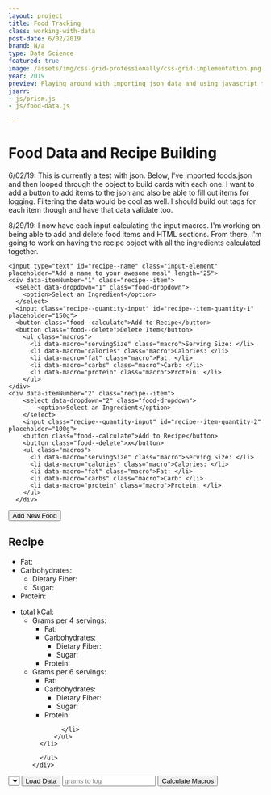 ```yaml
---
layout: project
title: Food Tracking
class: working-with-data
post-date: 6/02/2019
brand: N/a
type: Data Science
featured: true
image: /assets/img/css-grid-professionally/css-grid-implementation.png
year: 2019
preview: Playing around with importing json data and using javascript to work with it.
jsarr: 
- js/prism.js
- js/food-data.js

---
```

# Food Data and Recipe Building

6/02/19: This is currently a test with json. Below, I've imported foods.json and then looped through the object to build cards with each one. I want to add a button to add items to the json and also be able to fill out items for logging. Filtering the data would be cool as well. I should build out tags for each item though and have that data validate too.

8/29/19: I now have each input calculating the input macros. I'm working on being able to add and delete food items and HTML sections. From there, I'm going to work on having the recipe object with all the ingredients calculated together.

<section class="ui-container">
  <div class="recipe--input">
    
    <input type="text" id="recipe--name" class="input-element" placeholder="Add a name to your awesome meal" length="25">
    <div data-itemNumber="1" class="recipe--item">
      <select data-dropdown="1" class="food-dropdown">
        <option>Select an Ingredient</option>
      </select>
      <input class="recipe--quantity-input" id="recipe--item-quantity-1" placeholder="150g">
      <button class="food--calculate">Add to Recipe</button>
      <button class="food--delete">Delete Item</button>
        <ul class="macros">
          <li data-macro="servingSize" class="macro">Serving Size: </li>
          <li data-macro="calories" class="macro">Calories: </li>
          <li data-macro="fat" class="macro">Fat: </li>
          <li data-macro="carbs" class="macro">Carb: </li>
          <li data-macro="protein" class="macro">Protein: </li>
        </ul>
    </div>
    <div data-itemNumber="2" class="recipe--item">
        <select data-dropdown="2" class="food-dropdown">
            <option>Select an Ingredient</option>
        </select>
        <input class="recipe--quantity-input" id="recipe--item-quantity-2" placeholder="100g">
        <button class="food--calculate">Add to Recipe</button>
        <button class="food--delete">x</button>
        <ul class="macros">
          <li data-macro="servingSize" class="macro">Serving Size: </li>
          <li data-macro="calories" class="macro">Calories: </li>
          <li data-macro="fat" class="macro">Fat: </li>
          <li data-macro="carbs" class="macro">Carb: </li>
          <li data-macro="protein" class="macro">Protein: </li>
        </ul>
      </div>
  </div>
  <div class="recipe--buttons">
    <button id="add-new-item">Add New Food</button>
  </div>
  <div class="recipe--output"> 
    <div class="recipe--nutrition-label">
      <h2 class="recipe--name" id="recipe--output-name">Recipe</h2>
      <ul class="recipe--macros">
        <li>Fat: </li>
        <li>Carbohydrates: 
        <ul>
          <li>Dietary Fiber: </li>
          <li>Sugar: </li>
        </ul>
        </li>
        <li>Protein: </li>
      </ul>
      <ul class="nutrition-outputs">
        <li>total kCal:
          <ul>
            <li>Grams per 4 servings:
              <ul class="recipe--macros">
                <li>Fat: </li>
                <li>Carbohydrates: 
                  <ul>
                    <li>Dietary Fiber: </li>
                    <li>Sugar: </li>
                  </ul>
                </li>
                <li>Protein: </li>
              </ul>
            </li>
            <li>Grams per 6 servings: 
              <ul class="recipe--macros">
                <li>Fat: </li>
                <li>Carbohydrates: 
                  <ul>
                    <li>Dietary Fiber: </li>
                    <li>Sugar: </li>
                  </ul>
                </li>
              <li>Protein: </li>
            </ul>

            </li>
          </ul>
      </li>
        
      </ul>
    </div>
  </div>
</section>

<section class="food-stat-output" id="food-stat-output">
  <select id="food-dropdown" class="food-dropdown" name="food-item"></select>
  <button class="data-button" id="display-item">Load Data</button>
  <input id="food-quantity" class="input-field" placeholder="grams to log">
  <button class="data-button" id="calculate-macros">Calculate Macros</button>
  <div class="food-item--displayed">
    <h3 id="food-selected"></h3>
    <p class="stat food-item-serving" id="serving"></p>
    <p class="stat food-item-kcal" id="kcal"></p>
    <p class="stat food-item-fat" id="fat"></p>
    <p class="stat food-item-carbs" id="carbs"></p>
    <p class="stat food-item-dietary-fiber" id="dietary-fiber"></p>
    <p class="stat food-item-sugar" id="sugar"></p>
    <p class="stat food-item-protein" id="protein"></p>
  </div>
  <div class="food-item--macros">
      <p class="stat food-item-serving" id="macro-serving"></p>
      <p class="stat food-item-kcal" id="macro-kcal"></p>
      <p class="stat food-item-fat" id="macro-fat"></p>
      <p class="stat food-item-carbs" id="macro-carbs"></p>
      <p class="stat food-item-dietary-fiber" id="macro-dietary-fiber"></p>
      <p class="stat food-item-sugar" id="macro-sugar"></p>
      <p class="stat food-item-protein" id="macro-protein"></p>
  </div>
</section>
<section id="food-data-display" class="food-item-container">

</section>
